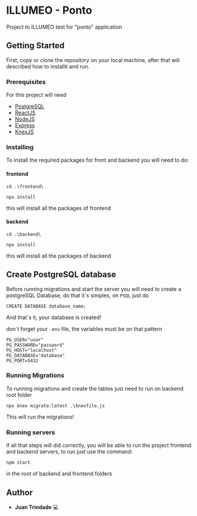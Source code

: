 # ILLUMEO - Ponto
Project to ILLUMEO test for "ponto" application

## Getting Started

First, copy or clone the repository on your local machine, after that will described how to installit and run.

### Prerequisites

For this project will need 
- [PostgreSQL](https://www.postgresql.org/download/)
- [ReactJS](https://react.dev/learn/installation)
- [NodeJS](https://nodejs.org/pt/download/package-manager)
- [Express](https://expressjs.com/pt-br/)
- [KnexJS](https://knexjs.org/guide/)

### Installing

To install the required packages for front and backend you will need to do:

#### frontend
``cd .\frontend\``
```
npx install
```
this will install all the packages of frontend

#### backend

``cd .\backend\``
```
npx install
```
this will install all the packages of backend

## Create PostgreSQL database

Before running migrations and start the server you will need to create a postgreSQL Database, do that it´s simples, on `PSQL` just do

```
CREATE DATABASE database_name;
```
And that´s it, your database is created!

don´t forget your `.env` file, the variables must be on that pattern

```env
PG_USER="user"
PG_PASSWORD="password"
PG_HOST="localhost"
PG_DATABASE="database"
PG_PORT=5432
```

### Running Migrations

To running migrations and create the tables just need to run on backend root folder

```
npx knex migrate:latest .\knexfile.js
```
This will run the migrations!

### Running servers
If all that steps will did correctly, you will be able to run the project frontend and backend servers, to run just use the command:

```
npm start
```
in the root of backend and frontend folders

## Author

* **Juan Trindade** 💻
